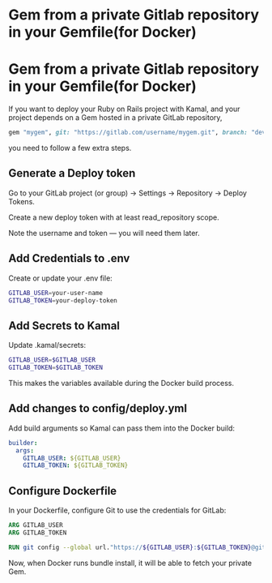 # Gem from a private Gitlab repository in your Gemfile(for Docker)



# Gem from a private Gitlab repository in your Gemfile(for Docker)

If you want to deploy your Ruby on Rails project with Kamal, 
and your project depends on a Gem hosted in a private GitLab repository, 
```ruby
gem "mygem", git: "https://gitlab.com/username/mygem.git", branch: "develop"
```
you need to follow a few extra steps.

## Generate a Deploy token
Go to your GitLab project (or group) → Settings → Repository → Deploy Tokens.

Create a new deploy token with at least read_repository scope.

Note the username and token — you will need them later.

## Add Credentials to .env
Create or update your .env file:
```bash
GITLAB_USER=your-user-name
GITLAB_TOKEN=your-deploy-token
```

## Add Secrets to Kamal
Update .kamal/secrets:
```bash
GITLAB_USER=$GITLAB_USER
GITLAB_TOKEN=$GITLAB_TOKEN
```
This makes the variables available during the Docker build process.

## Add changes to config/deploy.yml
Add build arguments so Kamal can pass them into the Docker build:

```yaml
builder:
  args:
    GITLAB_USER: ${GITLAB_USER}
    GITLAB_TOKEN: ${GITLAB_TOKEN}
```

## Configure Dockerfile
In your Dockerfile, configure Git to use the credentials for GitLab:
```dockerfile
ARG GITLAB_USER
ARG GITLAB_TOKEN

RUN git config --global url."https://${GITLAB_USER}:${GITLAB_TOKEN}@gitlab.com/".insteadOf "https://gitlab.com/"
```

Now, when Docker runs bundle install, it will be able to fetch your private Gem.
